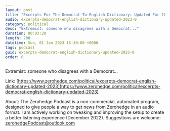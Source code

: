 ```yaml
---
layout: post
title: "Excerpts For The Democrat-To-English Dictionary: Updated For 2023"
audio: excerpts-democrat-english-dictionary-updated-2023-0
category: political
desc: "Extremist: someone who disagrees with a Democrat..."
duration: 00:03:20
length: 200
datetime: Sun, 01 Jan 2023 15:30:00 +0000
tags: podcast
guid: excerpts-democrat-english-dictionary-updated-2023-0
order: 0
---
```

Extremist: someone who disagrees with a Democrat...

Link: [https://www.zerohedge.com/political/excerpts-democrat-english-dictionary-updated-2023](https://www.zerohedge.com/political/excerpts-democrat-english-dictionary-updated-2023)

About: The Zerohedge Podcast is a non-commercial, automated program, designed to give people a way to get news from Zerohedge in an audio format.  I am actively working on tweaking and improving the setup to create a better listening experience (December 2022).  Suggestions are welcome: [zerohedgePodcast@outlook.com](mailto:zerohedgePodcast@outlook.com)